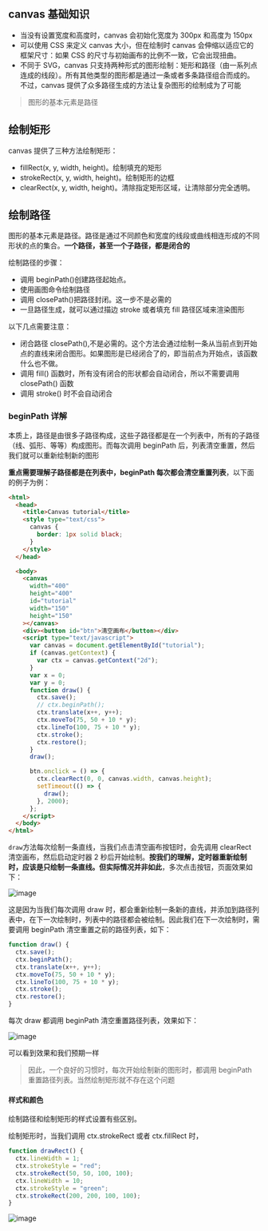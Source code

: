 ## canvas 基础知识

- 当没有设置宽度和高度时，canvas 会初始化宽度为 300px 和高度为 150px
- 可以使用 CSS 来定义 canvas 大小，但在绘制时 canvas 会伸缩以适应它的框架尺寸：如果 CSS 的尺寸与初始画布的比例不一致，它会出现扭曲。
- 不同于 SVG，canvas 只支持两种形式的图形绘制：矩形和路径（由一系列点连成的线段）。所有其他类型的图形都是通过一条或者多条路径组合而成的。不过，canvas 提供了众多路径生成的方法让复杂图形的绘制成为了可能

> 图形的基本元素是路径

## 绘制矩形

canvas 提供了三种方法绘制矩形：

- fillRect(x, y, width, height)。绘制填充的矩形
- strokeRect(x, y, width, height)。绘制矩形的边框
- clearRect(x, y, width, height)。清除指定矩形区域，让清除部分完全透明。

## 绘制路径

图形的基本元素是路径。路径是通过不同颜色和宽度的线段或曲线相连形成的不同形状的点的集合。**一个路径，甚至一个子路径，都是闭合的**

绘制路径的步骤：

- 调用 beginPath()创建路径起始点。
- 使用画图命令绘制路径
- 调用 closePath()把路径封闭。这一步不是必需的
- 一旦路径生成，就可以通过描边 stroke 或者填充 fill 路径区域来渲染图形

以下几点需要注意：

- 闭合路径 closePath(),不是必需的。这个方法会通过绘制一条从当前点到开始点的直线来闭合图形。如果图形是已经闭合了的，即当前点为开始点，该函数什么也不做。
- 调用 fill() 函数时，所有没有闭合的形状都会自动闭合，所以不需要调用 closePath() 函数
- 调用 stroke() 时不会自动闭合

### beginPath 详解

本质上，路径是由很多子路径构成，这些子路径都是在一个列表中，所有的子路径（线、弧形、等等）构成图形。而每次调用 beginPath 后，列表清空重置，然后我们就可以重新绘制新的图形

**重点需要理解子路径都是在列表中，beginPath 每次都会清空重置列表**，以下面的例子为例：

```html
<html>
  <head>
    <title>Canvas tutorial</title>
    <style type="text/css">
      canvas {
        border: 1px solid black;
      }
    </style>
  </head>

  <body>
    <canvas
      width="400"
      height="400"
      id="tutorial"
      width="150"
      height="150"
    ></canvas>
    <div><button id="btn">清空画布</button></div>
    <script type="text/javascript">
      var canvas = document.getElementById("tutorial");
      if (canvas.getContext) {
        var ctx = canvas.getContext("2d");
      }
      var x = 0;
      var y = 0;
      function draw() {
        ctx.save();
        // ctx.beginPath();
        ctx.translate(x++, y++);
        ctx.moveTo(75, 50 + 10 * y);
        ctx.lineTo(100, 75 + 10 * y);
        ctx.stroke();
        ctx.restore();
      }
      draw();

      btn.onclick = () => {
        ctx.clearRect(0, 0, canvas.width, canvas.height);
        setTimeout(() => {
          draw();
        }, 2000);
      };
    </script>
  </body>
</html>
```

`draw`方法每次绘制一条直线，当我们点击清空画布按钮时，会先调用 clearRect 清空画布，然后启动定时器 2 秒后开始绘制。**按我们的理解，定时器重新绘制时，应该是只绘制一条直线。但实际情况并非如此**，多次点击按钮，页面效果如下：

![image](../excalidraw-app/beginpath-01.jpg)

这是因为当我们每次调用 draw 时，都会重新绘制一条新的直线，并添加到路径列表中，在下一次绘制时，列表中的路径都会被绘制。因此我们在下一次绘制时，需要调用 beginPath 清空重置之前的路径列表，如下：

```js
function draw() {
  ctx.save();
  ctx.beginPath();
  ctx.translate(x++, y++);
  ctx.moveTo(75, 50 + 10 * y);
  ctx.lineTo(100, 75 + 10 * y);
  ctx.stroke();
  ctx.restore();
}
```

每次 draw 都调用 beginPath 清空重置路径列表，效果如下：

![image](../excalidraw-app/beginpath-02.jpg)

可以看到效果和我们预期一样

> 因此，一个良好的习惯时，每次开始绘制新的图形时，都调用 beginPath 重置路径列表。当然绘制矩形就不存在这个问题

#### 样式和颜色

绘制路径和绘制矩形的样式设置有些区别。

绘制矩形时，当我们调用 ctx.strokeRect 或者 ctx.fillRect 时，

```js
function drawRect() {
  ctx.lineWidth = 1;
  ctx.strokeStyle = "red";
  ctx.strokeRect(50, 50, 100, 100);
  ctx.lineWidth = 10;
  ctx.strokeStyle = "green";
  ctx.strokeRect(200, 200, 100, 100);
}
```

![image](../excalidraw-app/style-01.jpg)
